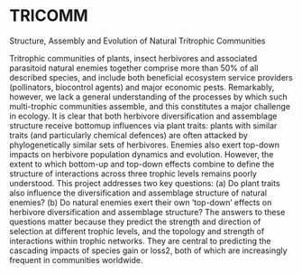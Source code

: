 # TRICOMM
Structure, Assembly and Evolution of Natural Tritrophic Communities

Tritrophic communities of plants, insect herbivores and associated
parasitoid natural enemies together comprise more than 50% of all described species, and
include both beneficial ecosystem service providers (pollinators, biocontrol agents) and major
economic pests. Remarkably, however, we lack a general understanding of the processes by
which such multi-trophic communities assemble, and this constitutes a major challenge in
ecology. It is clear that both herbivore diversification and assemblage structure receive bottomup
influences via plant traits: plants with similar traits (and particularly chemical defences) are often
attacked by phylogenetically similar sets of herbivores. Enemies also exert top-down impacts
on herbivore population dynamics and evolution. However, the extent to which bottom-up and
top-down effects combine to define the structure of interactions across three trophic levels remains
poorly understood. This project addresses two key questions: (a) Do plant traits also
influence the diversification and assemblage structure of natural enemies? (b) Do natural enemies
exert their own ‘top-down’ effects on herbivore diversification and assemblage structure? The
answers to these questions matter because they predict the strength and direction of selection at
different trophic levels, and the topology and strength of interactions within trophic networks.
They are central to predicting the cascading impacts of species gain or loss2, both of which are
increasingly frequent in communities worldwide.
